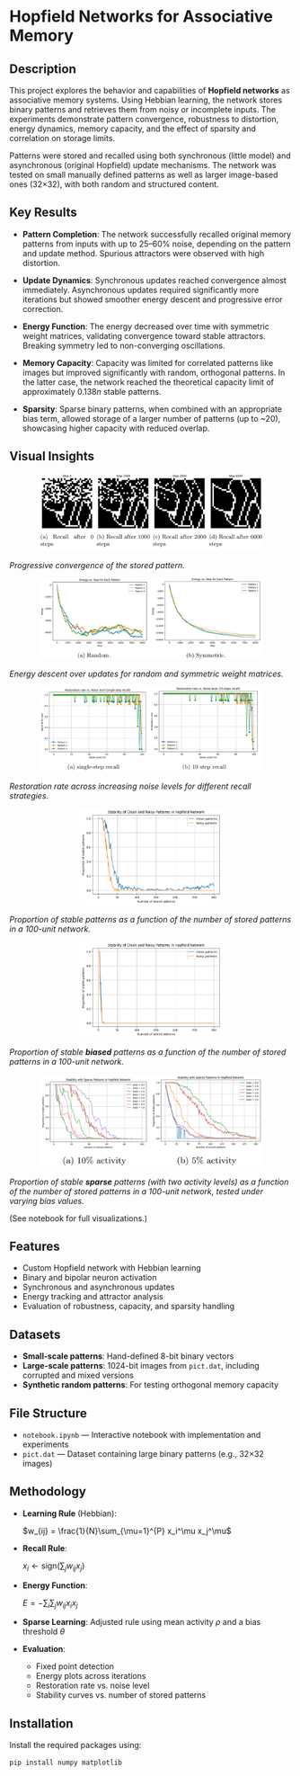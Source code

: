 # Hopfield Networks for Associative Memory

## Description

This project explores the behavior and capabilities of **Hopfield networks** as associative memory systems. Using Hebbian learning, the network stores binary patterns and retrieves them from noisy or incomplete inputs. The experiments demonstrate pattern convergence, robustness to distortion, energy dynamics, memory capacity, and the effect of sparsity and correlation on storage limits.

Patterns were stored and recalled using both synchronous (little model) and asynchronous (original Hopfield) update mechanisms. The network was tested on small manually defined patterns as well as larger image-based ones (32×32), with both random and structured content.

## Key Results

- **Pattern Completion**: The network successfully recalled original memory patterns from inputs with up to 25–60% noise, depending on the pattern and update method. Spurious attractors were observed with high distortion.
  
- **Update Dynamics**: Synchronous updates reached convergence almost immediately. Asynchronous updates required significantly more iterations but showed smoother energy descent and progressive error correction.

- **Energy Function**: The energy decreased over time with symmetric weight matrices, validating convergence toward stable attractors. Breaking symmetry led to non-converging oscillations.

- **Memory Capacity**: Capacity was limited for correlated patterns like images but improved significantly with random, orthogonal patterns. In the latter case, the network reached the theoretical capacity limit of approximately $0.138n$ stable patterns.

- **Sparsity**: Sparse binary patterns, when combined with an appropriate bias term, allowed storage of a larger number of patterns (up to ~20), showcasing higher capacity with reduced overlap.

## Visual Insights

<p align="center">
  <img src="figures/recall_pattern.png" width="80%">
</p>

*Progressive convergence of the stored pattern.*

<p align="center">
  <img src="figures/energy.png" width="80%">
</p>

*Energy descent over updates for random and symmetric weight matrices.*

<p align="center">
  <img src="figures/restoration_vs_noise.png" width="80%">
</p>

*Restoration rate across increasing noise levels for different recall strategies.*

<p align="center">
  <img src="figures/capacity.png" width="50%">
</p>

*Proportion of stable patterns as a function of the number of stored patterns in a 100-unit network.*

<p align="center">
  <img src="figures/capacity_biased.png" width="50%">
</p>

*Proportion of stable **biased** patterns as a function of the number of stored patterns in a 100-unit network.*

<p align="center">
  <img src="figures/sparse_capacity.png" width="80%">
</p>

*Proportion of stable **sparse** patterns (with two activity levels) as a function of the number of stored patterns in a 100-unit network, tested under varying bias values.*

(See notebook for full visualizations.)

## Features

- Custom Hopfield network with Hebbian learning
- Binary and bipolar neuron activation
- Synchronous and asynchronous updates
- Energy tracking and attractor analysis
- Evaluation of robustness, capacity, and sparsity handling

## Datasets

- **Small-scale patterns**: Hand-defined 8-bit binary vectors
- **Large-scale patterns**: 1024-bit images from `pict.dat`, including corrupted and mixed versions
- **Synthetic random patterns**: For testing orthogonal memory capacity

## File Structure

- `notebook.ipynb` — Interactive notebook with implementation and experiments  
- `pict.dat` — Dataset containing large binary patterns (e.g., 32×32 images) 


## Methodology

- **Learning Rule** (Hebbian):

  $w_{ij} = \frac{1}{N}\sum_{\mu=1}^{P} x_i^\mu x_j^\mu$

- **Recall Rule**:

  $x_i \leftarrow \text{sign} \left( \sum_j w_{ij} x_j \right)$

- **Energy Function**:

  $E = - \sum_{i} \sum_j w_{ij} x_i x_j$

- **Sparse Learning**: Adjusted rule using mean activity $\rho$ and a bias threshold $\theta$

- **Evaluation**:
  - Fixed point detection
  - Energy plots across iterations
  - Restoration rate vs. noise level
  - Stability curves vs. number of stored patterns


## Installation

Install the required packages using:

```bash
pip install numpy matplotlib
